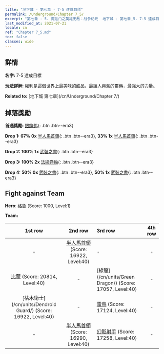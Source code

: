 ```yaml
---
title: "地下城 - 第七章 - 7-5 達成目標"
permalink: /Underground/Chapter 7_5/
excerpt: "第七章 - 5. 魔法门之英雄无敌：战争纪元  地下城 - 第七章_5. 7-5 達成目標"
last_modified_at: 2021-07-21
locale: cn
ref: "Chapter 7_5.md"
toc: false
classes: wide
---
```


## 詳情

 **名字:** 7-5 達成目標

 **玩法詳解:**       權利是這個世界上最美味的甜品，最讓人興奮的靈藥，最強大的力量。

 **Related to:** [地下城 第七章](/cn/Underground/Chapter 7/)

## 掉落獎勵

 **首通獎勵:** [銀鑰匙](/cn/Items/con_693/){: .btn .btn--era3}

 **Drop 1:** **67% 0x** [半人馬首領](/cn/Items/unt_199/){: .btn .btn--era3}, **33% 1x** [半人馬首領](/cn/Items/unt_199/){: .btn .btn--era3}

 **Drop 2:** **100% 1x** [武裝之書](/cn/Items/mat_32/){: .btn .btn--era3}

 **Drop 3:** **100% 2x** [法術卷軸](/cn/Items/con_694/){: .btn .btn--era3}

 **Drop 4:** **50% 0x** [武裝之書](/cn/Items/mat_25/){: .btn .btn--era3}, **50% 1x** [武裝之書](/cn/Items/mat_25/){: .btn .btn--era3}


## Fight against Team
 **Hero:** [格魯](/cn/heroes/Gelu/) (Score: 1000, Level:1)

 **Team:**


  | 1st row | 2nd row | 3rd row | 4th row |
  |:----:|:----:|:----|:----:|
  | - | [半人馬首領](/cn/units/Centaur/) (Score: 16922, Level:40)  | - | - |
  | [比蒙](/cn/units/Behemoth/) (Score: 20814, Level:40)  | - | [綠龍](/cn/units/Green Dragon/) (Score: 17057, Level:40)  | - |
  | [枯木衛士](/cn/units/Dendroid Guard/) (Score: 16922, Level:40)  | - | [雷鳥](/cn/units/Roc/) (Score: 17124, Level:40)  | - |
  | - | [半人馬首領](/cn/units/Centaur/) (Score: 16990, Level:40)  | [幻影射手](/cn/units/Sharpshooter/) (Score: 17258, Level:40)  | - |


